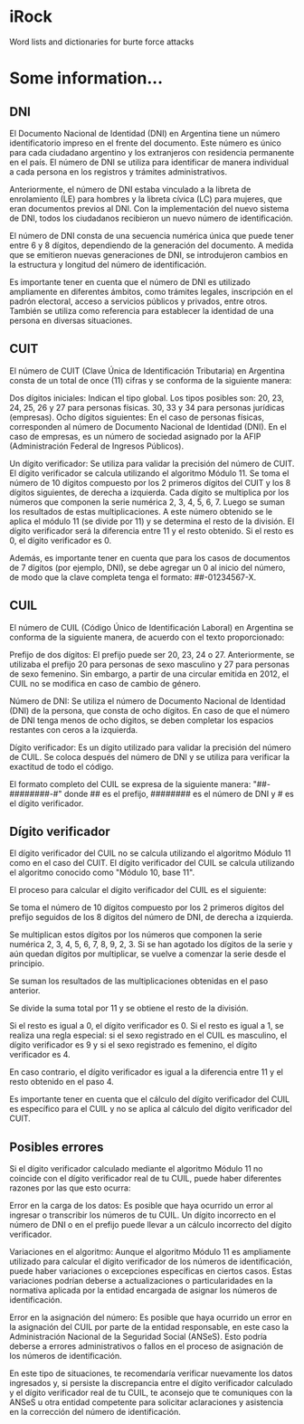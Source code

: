 # iRock
Word lists and dictionaries for burte force attacks

# Some information...

## DNI

El Documento Nacional de Identidad (DNI) en Argentina tiene un número identificatorio impreso en el frente del documento. Este número es único para cada ciudadano argentino y los extranjeros con residencia permanente en el país. El número de DNI se utiliza para identificar de manera individual a cada persona en los registros y trámites administrativos.

Anteriormente, el número de DNI estaba vinculado a la libreta de enrolamiento (LE) para hombres y la libreta cívica (LC) para mujeres, que eran documentos previos al DNI. Con la implementación del nuevo sistema de DNI, todos los ciudadanos recibieron un nuevo número de identificación.

El número de DNI consta de una secuencia numérica única que puede tener entre 6 y 8 dígitos, dependiendo de la generación del documento. A medida que se emitieron nuevas generaciones de DNI, se introdujeron cambios en la estructura y longitud del número de identificación.

Es importante tener en cuenta que el número de DNI es utilizado ampliamente en diferentes ámbitos, como trámites legales, inscripción en el padrón electoral, acceso a servicios públicos y privados, entre otros. También se utiliza como referencia para establecer la identidad de una persona en diversas situaciones.

## CUIT

El número de CUIT (Clave Única de Identificación Tributaria) en Argentina consta de un total de once (11) cifras y se conforma de la siguiente manera:

Dos dígitos iniciales: Indican el tipo global. Los tipos posibles son:
20, 23, 24, 25, 26 y 27 para personas físicas.
30, 33 y 34 para personas jurídicas (empresas).
Ocho dígitos siguientes: En el caso de personas físicas, corresponden al número de Documento Nacional de Identidad (DNI). En el caso de empresas, es un número de sociedad asignado por la AFIP (Administración Federal de Ingresos Públicos).

Un dígito verificador: Se utiliza para validar la precisión del número de CUIT. El dígito verificador se calcula utilizando el algoritmo Módulo 11. Se toma el número de 10 dígitos compuesto por los 2 primeros dígitos del CUIT y los 8 dígitos siguientes, de derecha a izquierda. Cada dígito se multiplica por los números que componen la serie numérica 2, 3, 4, 5, 6, 7. Luego se suman los resultados de estas multiplicaciones. A este número obtenido se le aplica el módulo 11 (se divide por 11) y se determina el resto de la división. El dígito verificador será la diferencia entre 11 y el resto obtenido. Si el resto es 0, el dígito verificador es 0.

Además, es importante tener en cuenta que para los casos de documentos de 7 dígitos (por ejemplo, DNI), se debe agregar un 0 al inicio del número, de modo que la clave completa tenga el formato: ##-01234567-X.


## CUIL

El número de CUIL (Código Único de Identificación Laboral) en Argentina se conforma de la siguiente manera, de acuerdo con el texto proporcionado:

Prefijo de dos dígitos: El prefijo puede ser 20, 23, 24 o 27. Anteriormente, se utilizaba el prefijo 20 para personas de sexo masculino y 27 para personas de sexo femenino. Sin embargo, a partir de una circular emitida en 2012, el CUIL no se modifica en caso de cambio de género.

Número de DNI: Se utiliza el número de Documento Nacional de Identidad (DNI) de la persona, que consta de ocho dígitos. En caso de que el número de DNI tenga menos de ocho dígitos, se deben completar los espacios restantes con ceros a la izquierda.

Dígito verificador: Es un dígito utilizado para validar la precisión del número de CUIL. Se coloca después del número de DNI y se utiliza para verificar la exactitud de todo el código.

El formato completo del CUIL se expresa de la siguiente manera: "##-########-#" donde ## es el prefijo, ######## es el número de DNI y # es el dígito verificador.


## Dígito verificador

El dígito verificador del CUIL no se calcula utilizando el algoritmo Módulo 11 como en el caso del CUIT. El dígito verificador del CUIL se calcula utilizando el algoritmo conocido como "Módulo 10, base 11".

El proceso para calcular el dígito verificador del CUIL es el siguiente:

Se toma el número de 10 dígitos compuesto por los 2 primeros dígitos del prefijo seguidos de los 8 dígitos del número de DNI, de derecha a izquierda.

Se multiplican estos dígitos por los números que componen la serie numérica 2, 3, 4, 5, 6, 7, 8, 9, 2, 3. Si se han agotado los dígitos de la serie y aún quedan dígitos por multiplicar, se vuelve a comenzar la serie desde el principio.

Se suman los resultados de las multiplicaciones obtenidas en el paso anterior.

Se divide la suma total por 11 y se obtiene el resto de la división.

Si el resto es igual a 0, el dígito verificador es 0. Si el resto es igual a 1, se realiza una regla especial: si el sexo registrado en el CUIL es masculino, el dígito verificador es 9 y si el sexo registrado es femenino, el dígito verificador es 4.

En caso contrario, el dígito verificador es igual a la diferencia entre 11 y el resto obtenido en el paso 4.

Es importante tener en cuenta que el cálculo del dígito verificador del CUIL es específico para el CUIL y no se aplica al cálculo del dígito verificador del CUIT.

## Posibles errores


Si el dígito verificador calculado mediante el algoritmo Módulo 11 no coincide con el dígito verificador real de tu CUIL, puede haber diferentes razones por las que esto ocurra:

Error en la carga de los datos: Es posible que haya ocurrido un error al ingresar o transcribir los números de tu CUIL. Un dígito incorrecto en el número de DNI o en el prefijo puede llevar a un cálculo incorrecto del dígito verificador.

Variaciones en el algoritmo: Aunque el algoritmo Módulo 11 es ampliamente utilizado para calcular el dígito verificador de los números de identificación, puede haber variaciones o excepciones específicas en ciertos casos. Estas variaciones podrían deberse a actualizaciones o particularidades en la normativa aplicada por la entidad encargada de asignar los números de identificación.

Error en la asignación del número: Es posible que haya ocurrido un error en la asignación del CUIL por parte de la entidad responsable, en este caso la Administración Nacional de la Seguridad Social (ANSeS). Esto podría deberse a errores administrativos o fallos en el proceso de asignación de los números de identificación.

En este tipo de situaciones, te recomendaría verificar nuevamente los datos ingresados y, si persiste la discrepancia entre el dígito verificador calculado y el dígito verificador real de tu CUIL, te aconsejo que te comuniques con la ANSeS u otra entidad competente para solicitar aclaraciones y asistencia en la corrección del número de identificación.